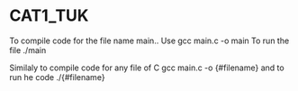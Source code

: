 # CAT1_TUK
To compile code for the file name main.. Use 
gcc main.c -o main
To run the file 
./main


Similaly to compile code for any file of C 
gcc main.c -o {#filename}
and to run he code
./{#filename}